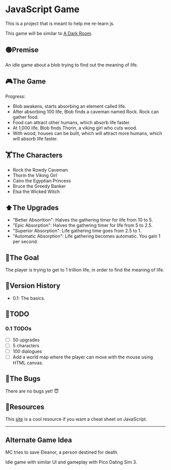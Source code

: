 # JavaScript Game

This is a project that is meant to help me re-learn js.

This game will be similar to [A Dark Room](https://adarkroom.doublespeakgames.com/).

## 🟢Premise

An idle game about a blob trying to find out the meaning of life.

## 🎮The Game

Progress:

- Blob awakens, starts absorbing an element called life.
- After absorbing 100 life, Blob finds a caveman named Rock. Rock can gather food.
- Food can attract other humans, which absorb life faster.
- At 1,000 life, Blob finds Thorin, a viking girl who cuts wood.
- With wood, houses can be built, which will attract more humans, which will absorb life faster.

## 🏋️The Characters

- Rock the Rowdy Caveman
- Thorin the Viking Girl
- Cairo the Egyptian Princess
- Bruce the Greedy Banker
- Elsa the Wicked Witch

## ⬆️The Upgrades

- "Better Absorttion": Halves the gathering timer for life from 10 to 5.
- "Epic Absorption": Halves the gathering timer for life from 5 to 2.5.
- "Superior Absorption": Life gathering time goes from 2.5 to 1.
- "Automatic Absorption": Life gathering becomes automatic. You gain 1 per second.

## 🎯The Goal

The player is trying to get to 1 trillion life, in order to find the meaning of life.

## 📜Version History

- 0.1: The basics.

## 📃TODO

### 0.1 TODOs

- [ ] 50 upgrades
- [ ] 5 characters
- [ ] 100 dialogues
- [ ] Add a world map where the player can move with the mouse using HTML canvas.

## 🐞The Bugs

There are no bugs yet! 😇

## 📎Resources

This [site](https://www.javascriptcheatsheet.org/) is a cool resource if you want a cheat sheet on JavaScript.

---

## Alternate Game Idea

MC tries to save Eleanor, a person destined for death.

Idle game with similar UI and gameplay with Pico Dating Sim 3.